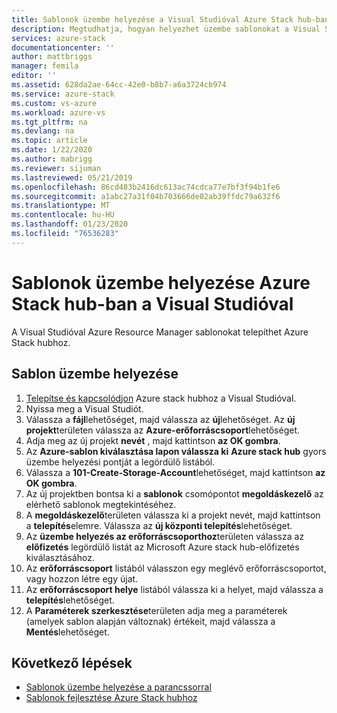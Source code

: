 ```yaml
---
title: Sablonok üzembe helyezése a Visual Studióval Azure Stack hub-ban | Microsoft Docs
description: Megtudhatja, hogyan helyezhet üzembe sablonokat a Visual Studióval Azure Stack hub-ban.
services: azure-stack
documentationcenter: ''
author: mattbriggs
manager: femila
editor: ''
ms.assetid: 628da2ae-64cc-42e0-b8b7-a6a3724cb974
ms.service: azure-stack
ms.custom: vs-azure
ms.workload: azure-vs
ms.tgt_pltfrm: na
ms.devlang: na
ms.topic: article
ms.date: 1/22/2020
ms.author: mabrigg
ms.reviewer: sijuman
ms.lastreviewed: 05/21/2019
ms.openlocfilehash: 86cd483b2416dc613ac74cdca77e7bf3f94b1fe6
ms.sourcegitcommit: a1abc27a31f04b703666de02ab39ffdc79a632f6
ms.translationtype: MT
ms.contentlocale: hu-HU
ms.lasthandoff: 01/23/2020
ms.locfileid: "76536283"
---
```

# <a name="deploy-templates-in-azure-stack-hub-using-visual-studio"></a>Sablonok üzembe helyezése Azure Stack hub-ban a Visual Studióval

A Visual Studióval Azure Resource Manager sablonokat telepíthet Azure Stack hubhoz.

## <a name="to-deploy-a-template"></a>Sablon üzembe helyezése

1. [Telepítse és kapcsolódjon](azure-stack-install-visual-studio.md) Azure stack hubhoz a Visual Studióval.
2. Nyissa meg a Visual Studiót.
3. Válassza a **fájl**lehetőséget, majd válassza az **új**lehetőséget. Az **új projekt**területen válassza az **Azure-erőforráscsoport**lehetőséget.
4. Adja meg az új projekt **nevét** , majd kattintson **az OK gombra**.
5. Az **Azure-sablon kiválasztása lapon válassza ki** **Azure stack hub** gyors üzembe helyezési pontját a legördülő listából.
6. Válassza a **101-Create-Storage-Account**lehetőséget, majd kattintson **az OK gombra**.
7. Az új projektben bontsa ki a **sablonok** csomópontot **megoldáskezelő** az elérhető sablonok megtekintéséhez.
8. A **megoldáskezelő**területen válassza ki a projekt nevét, majd kattintson a **telepítés**elemre. Válassza az **új központi telepítés**lehetőséget.
9. Az **üzembe helyezés az erőforráscsoporthoz**területen válassza az **előfizetés** legördülő listát az Microsoft Azure stack hub-előfizetés kiválasztásához.
10. Az **erőforráscsoport** listából válasszon egy meglévő erőforráscsoportot, vagy hozzon létre egy újat.
11. Az **erőforráscsoport helye** listából válassza ki a helyet, majd válassza a **telepítés**lehetőséget.
12. A **Paraméterek szerkesztése**területen adja meg a paraméterek (amelyek sablon alapján változnak) értékeit, majd válassza a **Mentés**lehetőséget.

## <a name="next-steps"></a>Következő lépések

* [Sablonok üzembe helyezése a parancssorral](azure-stack-deploy-template-command-line.md)
* [Sablonok fejlesztése Azure Stack hubhoz](azure-stack-develop-templates.md)
